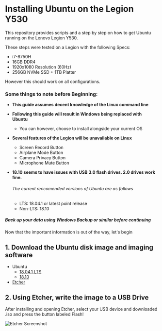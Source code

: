 # Installing Ubuntu on the Legion Y530

This repository provides scripts and a step by step on how to get Ubuntu running on the Lenovo Legion Y530.


These steps were tested on a Legion with the following Specs:

* i7-8750H
* 16GB DDR4
* 1920x1080 Resolution (60Hz)
* 256GB NVMe SSD + 1TB Platter

However this should work on all configurations.

### Some things to note before Beginning:

* __This guide assumes decent knowledge of the Linux command line__
* __Following this guide will result in Windows being replaced with Ubuntu__
  * You can however, choose to install alongside your current OS
* __Several features of the Legion will be unavailable on Linux__
  * Screen Record Button
  * Airplane Mode Button
  * Camera Privacy Button
  * Microphone Mute Button
* __18.10 seems to have issues with USB 3.0 flash drives. 2.0 drives work fine.__
  
  
  ###### The current reccomended versions of Ubuntu are as follows
    * LTS: 18.04.1 or latest point release
    * Non-LTS: 18.10
    
##### Back up your data using Windows Backup or similar before continuing


Now that the important information is out of the way, let's begin

## 1. Download the Ubuntu disk image and imaging software
* Ubuntu
  * [18.04.1 LTS](http://releases.ubuntu.com/18.04/ubuntu-18.04.1-desktop-amd64.iso) 
  * [18.10](http://releases.ubuntu.com/18.10/ubuntu-18.10-desktop-amd64.iso)
* [Etcher](https://etcher.io/)

## 2. Using Etcher, write the image to a USB Drive

After installing and opening Etcher, select your USB device and downloaded .iso and press the button labeled Flash!

![Etcher Screenshot](https://github.com/kfechter/LegionY530Ubuntu/raw/master/Images/etcher3.PNG "Etcher Screenshot")
